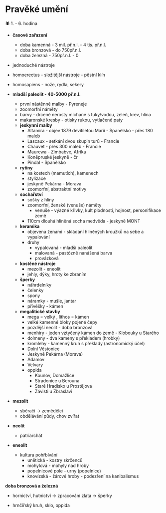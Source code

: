 # Pravěké umění

<aside>
🕷️ 1. - 6. hodina

</aside>

- **časové zařazení**
    - doba kamenná - 3 mil. př.n.l. - 4 tis. př.n.l.
    - doba bronzová - do 750př.n.l.
    - doba železná - 750př.n.l. - 0
- jednoduché nástroje
- homoerectus - složitější nástroje - pěstní klín
- homosapiens - nože, rydla, sekery

- **mladší paleolit - 40-5000 př.n.l.**
    - první nástěnné malby - Pyreneje
    - zoomorfní náměty
    - barvy - drcené nerosty míchané s tuky/vodou, zeleň, krev, hlína
    - makaronské kresby - otisky rukou, vytlačené paty
    - **jeskynní malby**
        - Altamira - objev 1879 devítiletou Marií - Španělsko - přes 180 maleb
        - Lascaux - setkání dvou skupin turů - Francie
        - Chauvet - přes 300 maleb - Francie
        - Maurewa - Zimbabve, Afrika
        - Koněpruské jeskyně - čr
        - Pindal - Španělsko
    - **rytiny**
        - na kostech (mamutích), kamenech
        - stylizace
        - jeskyně Pekárna - Morava
        - zoomorfní, abstraktní motivy
    - **sochařství**
        - sošky z hlíny
        - zoomorfní, ženské (venuše) náměty
            - venuše - výazné křivky, kult plodnosti, hojnost, personifikace země
        - 110cm dlouhá hliněná socha medvěda - jeskyně MONT
    - **keramika**
        - objevena ženami - skládání hliněných kroužků na sebe a vypalování
        - druhy
            - vypalovaná - mladší paleolit
            - malovaná - pastózně nanášená barva
            - provázková
    - **kostěné nástroje**
        - mezolit - eneolit
        - jehly, dýky, hroty ke zbraním
    - **šperky**
        - náhrdelníky
        - čelenky
        - spony
        - náramky - mušle, jantar
        - přívěšky - kámen
    - **megalitické stavby**
        - mega = velký , lithos = kámen
        - velké kamenné bloky pojené čepy
        - pozdější neolit - doba bronzová
        - menhiry - jeden vztyčený kámen do země - Klobouky u Starého
        - dolmeny - dva kameny s překladem (hrobky)
        - kromlehy - kamenný kruh s překlady (astronomický účel)
        - Dolní Věstonice
        - Jeskyně Pekárna (Morava)
        - Adamov
        - Velvary
        - oppida
            - Kounov, Domažlice
            - Stradonice u Berouna
            - Staré Hradisko u Prostějova
            - Závisti u Zbraslavi
    
- **mezolit**
    - sběrači → zemědělci
    - obdělávání půdy, chov zvířat
- **neolit**
    - patriarchát
- **eneolit**
    - kultura pohřbívání
        - unětická - kostry skrčenců
        - mohylová - mohyly nad hroby
        - popelnicové pole - urny (popelnice)
        - knovízská - žárové hroby - podezření na kanibalismus

**doba bronzová a železná**

- hornictví, hutnictví → zpracování zlata → šperky

- hrnčířský kruh, sklo, oppida
